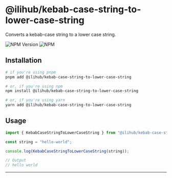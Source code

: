 # @ilihub/kebab-case-string-to-lower-case-string

Converts a kebab-case string to a lower case string.

![NPM Version](https://img.shields.io/npm/v/%40ilihub%2Fkebab-case-string-to-lower-case-string?color=33cd56&logo=npm)
![NPM](https://img.shields.io/npm/l/%40ilihub%2Fkebab-case-string-to-lower-case-string)

## Installation

```bash
# if you're using pnpm
pnpm add @ilihub/kebab-case-string-to-lower-case-string

# or, if you're using npm
npm install @ilihub/kebab-case-string-to-lower-case-string

# or, if you're using yarn
yarn add @ilihub/kebab-case-string-to-lower-case-string
```

## Usage

```javascript
import { KebabCaseStringToLowerCaseString } from "@ilihub/kebab-case-string-to-lower-case-string";

const string = "hello-world";

console.log(KebabCaseStringToLowerCaseString(string));

// Output
// hello world
```

---
